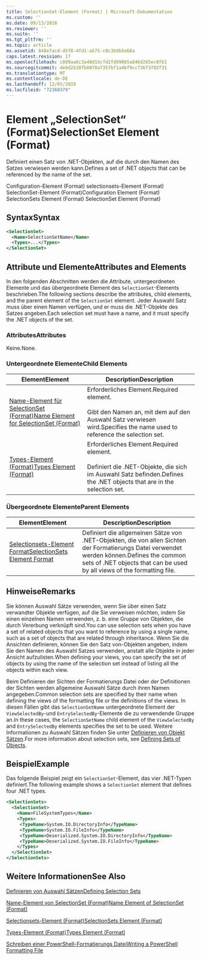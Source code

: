 ```yaml
---
title: SelectionSet-Element (Format) | Microsoft-Dokumentation
ms.custom: ''
ms.date: 09/13/2016
ms.reviewer: ''
ms.suite: ''
ms.tgt_pltfrm: ''
ms.topic: article
ms.assetid: 848e7acd-d578-4fd1-a575-c0c3b9b5e68a
caps.latest.revision: 17
ms.openlocfilehash: c809aa6c3a40d16cfd2fd99065a846d265ec0f61
ms.sourcegitcommit: debd2b38fb8070a7357bf1a4bf9cc736f3702f31
ms.translationtype: MT
ms.contentlocale: de-DE
ms.lasthandoff: 12/05/2019
ms.locfileid: "72368379"
---
```

# <a name="selectionset-element-format"></a><span data-ttu-id="54e4a-102">Element „SelectionSet“ (Format)</span><span class="sxs-lookup"><span data-stu-id="54e4a-102">SelectionSet Element (Format)</span></span>

<span data-ttu-id="54e4a-103">Definiert einen Satz von .NET-Objekten, auf die durch den Namen des Satzes verwiesen werden kann.</span><span class="sxs-lookup"><span data-stu-id="54e4a-103">Defines a set of .NET objects that can be referenced by the name of the set.</span></span>

<span data-ttu-id="54e4a-104">Configuration-Element (Format) selectionsets-Element (Format) SelectionSet-Element (Format)</span><span class="sxs-lookup"><span data-stu-id="54e4a-104">Configuration Element (Format) SelectionSets Element (Format) SelectionSet Element (Format)</span></span>

## <a name="syntax"></a><span data-ttu-id="54e4a-105">Syntax</span><span class="sxs-lookup"><span data-stu-id="54e4a-105">Syntax</span></span>

```xml
<SelectionSet>
  <Name>SelectionSetName</Name>
  <Types>...</Types>
</SelectionSet>
```

## <a name="attributes-and-elements"></a><span data-ttu-id="54e4a-106">Attribute und Elemente</span><span class="sxs-lookup"><span data-stu-id="54e4a-106">Attributes and Elements</span></span>

<span data-ttu-id="54e4a-107">In den folgenden Abschnitten werden die Attribute, untergeordneten Elemente und das übergeordnete Element des `SelectionSet`-Elements beschrieben.</span><span class="sxs-lookup"><span data-stu-id="54e4a-107">The following sections describe the attributes, child elements, and the parent element of the `SelectionSet` element.</span></span> <span data-ttu-id="54e4a-108">Jeder Auswahl Satz muss über einen Namen verfügen, und er muss die .NET-Objekte des Satzes angeben.</span><span class="sxs-lookup"><span data-stu-id="54e4a-108">Each selection set must have a name, and it must specify the .NET objects of the set.</span></span>

### <a name="attributes"></a><span data-ttu-id="54e4a-109">Attributes</span><span class="sxs-lookup"><span data-stu-id="54e4a-109">Attributes</span></span>

<span data-ttu-id="54e4a-110">Keine.</span><span class="sxs-lookup"><span data-stu-id="54e4a-110">None.</span></span>

### <a name="child-elements"></a><span data-ttu-id="54e4a-111">Untergeordnete Elemente</span><span class="sxs-lookup"><span data-stu-id="54e4a-111">Child Elements</span></span>

|<span data-ttu-id="54e4a-112">Element</span><span class="sxs-lookup"><span data-stu-id="54e4a-112">Element</span></span>|<span data-ttu-id="54e4a-113">Description</span><span class="sxs-lookup"><span data-stu-id="54e4a-113">Description</span></span>|
|-------------|-----------------|
|[<span data-ttu-id="54e4a-114">Name-Element für SelectionSet (Format)</span><span class="sxs-lookup"><span data-stu-id="54e4a-114">Name Element for SelectionSet (Format)</span></span>](./name-element-for-selectionset-format.md)|<span data-ttu-id="54e4a-115">Erforderliches Element.</span><span class="sxs-lookup"><span data-stu-id="54e4a-115">Required element.</span></span><br /><br /> <span data-ttu-id="54e4a-116">Gibt den Namen an, mit dem auf den Auswahl Satz verwiesen wird.</span><span class="sxs-lookup"><span data-stu-id="54e4a-116">Specifies the name used to reference the selection set.</span></span>|
|[<span data-ttu-id="54e4a-117">Types-Element (Format)</span><span class="sxs-lookup"><span data-stu-id="54e4a-117">Types Element (Format)</span></span>](./types-element-for-selectionset-format.md)|<span data-ttu-id="54e4a-118">Erforderliches Element.</span><span class="sxs-lookup"><span data-stu-id="54e4a-118">Required element.</span></span><br /><br /> <span data-ttu-id="54e4a-119">Definiert die .NET-Objekte, die sich im Auswahl Satz befinden.</span><span class="sxs-lookup"><span data-stu-id="54e4a-119">Defines the .NET objects that are in the selection set.</span></span>|

### <a name="parent-elements"></a><span data-ttu-id="54e4a-120">Übergeordnete Elemente</span><span class="sxs-lookup"><span data-stu-id="54e4a-120">Parent Elements</span></span>

|<span data-ttu-id="54e4a-121">Element</span><span class="sxs-lookup"><span data-stu-id="54e4a-121">Element</span></span>|<span data-ttu-id="54e4a-122">Description</span><span class="sxs-lookup"><span data-stu-id="54e4a-122">Description</span></span>|
|-------------|-----------------|
|[<span data-ttu-id="54e4a-123">Selectionsets-Element Format</span><span class="sxs-lookup"><span data-stu-id="54e4a-123">SelectionSets Element Format</span></span>](./selectionsets-element-format.md)|<span data-ttu-id="54e4a-124">Definiert die allgemeinen Sätze von .NET-Objekten, die von allen Sichten der Formatierungs Datei verwendet werden können.</span><span class="sxs-lookup"><span data-stu-id="54e4a-124">Defines the common sets of .NET objects that can be used by all views of the formatting file.</span></span>|

## <a name="remarks"></a><span data-ttu-id="54e4a-125">Hinweise</span><span class="sxs-lookup"><span data-stu-id="54e4a-125">Remarks</span></span>

<span data-ttu-id="54e4a-126">Sie können Auswahl Sätze verwenden, wenn Sie über einen Satz verwandter Objekte verfügen, auf die Sie verweisen möchten, indem Sie einen einzelnen Namen verwenden, z. b. eine Gruppe von Objekten, die durch Vererbung verknüpft sind.</span><span class="sxs-lookup"><span data-stu-id="54e4a-126">You can use selection sets when you have a set of related objects that you want to reference by using a single name, such as a set of objects that are related through inheritance.</span></span> <span data-ttu-id="54e4a-127">Wenn Sie die Ansichten definieren, können Sie den Satz von-Objekten angeben, indem Sie den Namen des Auswahl Satzes verwenden, anstatt alle Objekte in jeder Ansicht aufzulisten.</span><span class="sxs-lookup"><span data-stu-id="54e4a-127">When defining your views, you can specify the set of objects by using the name of the selection set instead of listing all the objects within each view.</span></span>

<span data-ttu-id="54e4a-128">Beim Definieren der Sichten der Formatierungs Datei oder der Definitionen der Sichten werden allgemeine Auswahl Sätze durch ihren Namen angegeben.</span><span class="sxs-lookup"><span data-stu-id="54e4a-128">Common selection sets are specified by their name when defining the views of the formatting file or the definitions of the views.</span></span> <span data-ttu-id="54e4a-129">In diesen Fällen gibt das `SelectionSetName` untergeordnete Element der `ViewSelectedBy`-und `EntrySelectedBy`-Elemente die zu verwendende Gruppe an.</span><span class="sxs-lookup"><span data-stu-id="54e4a-129">In these cases, the `SelectionSetName` child element of the `ViewSelectedBy` and `EntrySelectedBy` elements specifies the set to be used.</span></span> <span data-ttu-id="54e4a-130">Weitere Informationen zu Auswahl Sätzen finden Sie unter [Definieren von Objekt Sätzen](./defining-selection-sets.md).</span><span class="sxs-lookup"><span data-stu-id="54e4a-130">For more information about selection sets, see [Defining Sets of Objects](./defining-selection-sets.md).</span></span>

## <a name="example"></a><span data-ttu-id="54e4a-131">Beispiel</span><span class="sxs-lookup"><span data-stu-id="54e4a-131">Example</span></span>

<span data-ttu-id="54e4a-132">Das folgende Beispiel zeigt ein `SelectionSet`-Element, das vier .NET-Typen definiert.</span><span class="sxs-lookup"><span data-stu-id="54e4a-132">The following example shows a `SelectionSet` element that defines four .NET types.</span></span>

```xml
<SelectionSets>
  <SelectionSet>
    <Name>FileSystemTypes</Name>
    <Types>
     <TypeName>System.IO.DirectoryInfo</TypeName>
     <TypeName>System.IO.FileInfo</TypeName>
     <TypeName>Deserialized.System.IO.DirectoryInfo</TypeName>
     <TypeName>Deserialized.System.IO.FileInfo</TypeName>
    </Types>
  </SelectionSet>
</SelectionSets>
```

## <a name="see-also"></a><span data-ttu-id="54e4a-133">Weitere Informationen</span><span class="sxs-lookup"><span data-stu-id="54e4a-133">See Also</span></span>

[<span data-ttu-id="54e4a-134">Definieren von Auswahl Sätzen</span><span class="sxs-lookup"><span data-stu-id="54e4a-134">Defining Selection Sets</span></span>](./defining-selection-sets.md)

[<span data-ttu-id="54e4a-135">Name-Element von SelectionSet (Format)</span><span class="sxs-lookup"><span data-stu-id="54e4a-135">Name Element of SelectionSet (Format)</span></span>](./name-element-for-selectionset-format.md)

[<span data-ttu-id="54e4a-136">Selectionsets-Element (Format)</span><span class="sxs-lookup"><span data-stu-id="54e4a-136">SelectionSets Element (Format)</span></span>](./selectionsets-element-format.md)

[<span data-ttu-id="54e4a-137">Types-Element (Format)</span><span class="sxs-lookup"><span data-stu-id="54e4a-137">Types Element (Format)</span></span>](./types-element-for-selectionset-format.md)

[<span data-ttu-id="54e4a-138">Schreiben einer PowerShell-Formatierungs Datei</span><span class="sxs-lookup"><span data-stu-id="54e4a-138">Writing a PowerShell Formatting File</span></span>](./writing-a-powershell-formatting-file.md)
